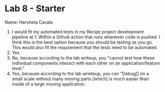 # Lab 8 - Starter
Name: Harsheta Cavale
1) I would fit my automated tests in my Recipe project development pipeline at 1. Within a Github action that runs whenever code is pushed. I think this is the best option because you should be testing as you go. This would also fit the requirement that the tests need to be automated. 
2) Yes
3) No, because according to the lab writeup, you "cannot test how these individual components interact with each other on an application/feature level."
4) Yes, because according to the lab wrieteup, you can "Debug[] on a small scale without many moving parts [which] is much easier than inside of a large moving application. 
